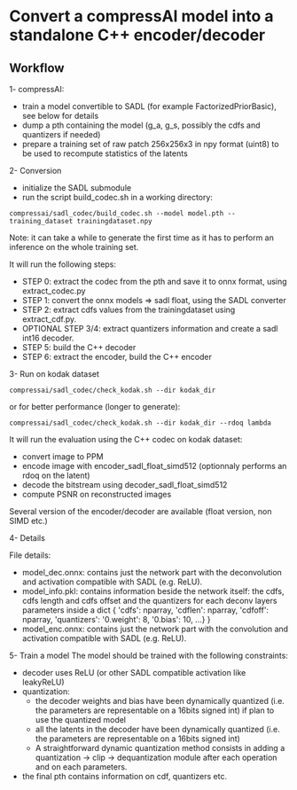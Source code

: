 # Convert a compressAI model into a standalone C++ encoder/decoder

## Workflow

1- compressAI:
 - train a model convertible to SADL (for example FactorizedPriorBasic), see below for details
 - dump a pth containing the model (g\_a, g\_s, possibly the cdfs and quantizers if needed)
 - prepare a training set of raw patch 256x256x3 in npy format (uint8) to be used to recompute statistics of the latents
 

2- Conversion
 - initialize the SADL submodule
 - run the script build\_codec.sh in a working directory:
 ```shell
 compressai/sadl_codec/build_codec.sh --model model.pth --training_dataset trainingdataset.npy 
 ```
Note: it can take a while to generate the first time as it has to perform an inference on the whole training set.

 It will run the following steps:
 - STEP 0: extract the codec from the pth and save it to onnx format, using extract\_codec.py
 - STEP 1: convert the onnx models => sadl float, using the SADL converter
 - STEP 2: extract cdfs values from the trainingdataset using extract\_cdf.py.
 - OPTIONAL STEP 3/4: extract quantizers information and create a sadl int16 decoder.
 - STEP 5: build the C++ decoder
 - STEP 6: extract the encoder, build the C++ encoder
 

3- Run on kodak dataset
```shell
compressai/sadl_codec/check_kodak.sh --dir kodak_dir
```
or for better performance (longer to generate):
```shell
compressai/sadl_codec/check_kodak.sh --dir kodak_dir --rdoq lambda
```

It will run the evaluation using the C++ codec on kodak dataset:
- convert image to PPM
- encode image with encoder\_sadl\_float\_simd512 (optionnaly performs an rdoq on the latent)
- decode the bitstream using decoder\_sadl\_float\_simd512
- compute PSNR on reconstructed images

Several version of the encoder/decoder are available (float version, non SIMD etc.)

4- Details

File details:
- model\_dec.onnx: contains just the network part with the deconvolution and activation compatible with SADL (e.g. ReLU). 
- model\_info.pkl: contains information beside the network itself: 
the cdfs, cdfs length and cdfs offset and the quantizers for each deconv layers parameters inside a dict { 'cdfs': nparray, 'cdflen': nparray, 'cdfoff': nparray, 'quantizers': '0.weight': 8,  '0.bias': 10, ...} }
- model_enc.onnx: contains just the network part with the convolution and activation compatible with SADL (e.g. ReLU). 


5- Train a model
The model should be trained with the following constraints:
* decoder uses ReLU (or other SADL compatible activation like leakyReLU)
* quantization:
  - the decoder weights and bias have been dynamically quantized (i.e. the parameters are representable on a 16bits signed int) if plan to use the quantized model
  - all the latents in the decoder have been dynamically quantized (i.e. the parameters are representable on a 16bits signed int)
  - A straightforward dynamic quantization method consists in adding a quantization -> clip -> dequantization module after each operation and on each parameters.
* the final pth contains information on cdf, quantizers etc.

